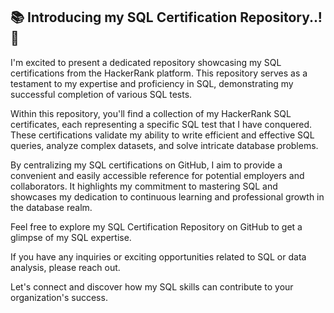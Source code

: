 ## 📚 Introducing my SQL Certification Repository..! 🎉

I'm excited to present a dedicated repository showcasing my SQL certifications from the HackerRank platform. This repository serves as a testament to my expertise and proficiency in SQL, demonstrating my successful completion of various SQL tests.

Within this repository, you'll find a collection of my HackerRank SQL certificates, each representing a specific SQL test that I have conquered. These certifications validate my ability to write efficient and effective SQL queries, analyze complex datasets, and solve intricate database problems.

By centralizing my SQL certifications on GitHub, I aim to provide a convenient and easily accessible reference for potential employers and collaborators. It highlights my commitment to mastering SQL and showcases my dedication to continuous learning and professional growth in the database realm.

Feel free to explore my SQL Certification Repository on GitHub to get a glimpse of my SQL expertise. 

If you have any inquiries or exciting opportunities related to SQL or data analysis, please reach out. 

Let's connect and discover how my SQL skills can contribute to your organization's success.

